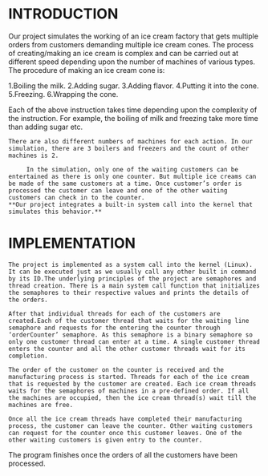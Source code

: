 # INTRODUCTION

Our project simulates the working of an ice cream factory that gets multiple orders from customers demanding multiple ice cream cones. The process of creating/making an ice cream is complex and can be carried out at different speed depending upon the number of machines of various types. The procedure of making an ice cream cone is:

1.Boiling the milk.
2.Adding sugar.
3.Adding flavor.
4.Putting it into the cone.
5.Freezing.
6.Wrapping the cone.

Each of the above instruction takes time depending upon the complexity of the instruction. For example, the boiling of milk and freezing take more time than adding sugar etc.

	There are also different numbers of machines for each action. In our simulation, there are 3 boilers and freezers and the count of other machines is 2.

		 In the simulation, only one of the waiting customers can be entertained as there is only one counter. But multiple ice creams can be made of the same customers at a time. Once customer’s order is processed the customer can leave and one of the other waiting customers can check in to the counter.
	**Our project integrates a built-in system call into the kernel that simulates this behavior.**


# IMPLEMENTATION
	The project is implemented as a system call into the kernel (Linux). It can be executed just as we usually call any other built in command by its ID.The underlying principles of the project are semaphores and thread creation. There is a main system call function that initializes the semaphores to their respective values and prints the details of the orders.

	After that individual threads for each of the customers are created.Each of the customer thread that waits for the waiting line semaphore and requests for the entering the counter through ‘orderCounter’ semaphore. As this semaphore is a binary semaphore so only one customer thread can enter at a time. A single customer thread enters the counter and all the other customer threads wait for its completion. 

	The order of the customer on the counter is received and the manufacturing process is started. Threads for each of the ice cream that is requested by the customer are created. Each ice cream threads waits for the semaphores of machines in a pre-defined order. If all the machines are occupied, then the ice cream thread(s) wait till the machines are free.

	Once all the ice cream threads have completed their manufacturing process, the customer can leave the counter. Other waiting customers can request for the counter once this customer leaves. One of the other waiting customers is given entry to the counter. 
The program finishes once the orders of all the customers have been processed.
